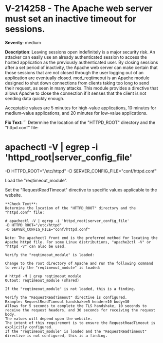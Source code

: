 # V-214258 - The Apache web server must set an inactive timeout for sessions.

**Severity**: medium

**Description**:
Leaving sessions open indefinitely is a major security risk. An attacker can easily use an already authenticated session to access the hosted application as the previously authenticated user. By closing sessions after a set period of inactivity, the Apache web server can make certain that those sessions that are not closed through the user logging out of an application are eventually closed. mod_reqtimeout is an Apache module designed to shut down connections from clients taking too long to send their request, as seen in many attacks. This module provides a directive that allows Apache to close the connection if it senses that the client is not sending data quickly enough.

Acceptable values are 5 minutes for high-value applications, 10 minutes for medium-value applications, and 20 minutes for low-value applications.

**Fix Text**:```
Determine the location of the "HTTPD_ROOT" directory and the "httpd.conf" file:

# apachectl -V | egrep -i 'httpd_root|server_config_file'
-D HTTPD_ROOT="/etc/httpd"
-D SERVER_CONFIG_FILE="conf/httpd.conf"

Load the "reqtimeout_module".

Set the "RequestReadTimeout" directive to specific values applicable to the website.
```
**Check Text**:
Determine the location of the "HTTPD_ROOT" directory and the "httpd.conf" file:

# apachectl -V | egrep -i 'httpd_root|server_config_file'
-D HTTPD_ROOT="/etc/httpd"
-D SERVER_CONFIG_FILE="conf/httpd.conf"

Note: The apachectl front end is the preferred method for locating the Apache httpd file. For some Linux distributions, "apache2ctl -V" or  "httpd -V" can also be used. 

Verify the "reqtimeout_module" is loaded:

Change to the root directory of Apache and run the following command to verify the "reqtimeout_module" is loaded:

# httpd -M | grep reqtimeout_module
Outout: reqtimeout_module (shared)

If the "reqtimeout_module" is not loaded, this is a finding.

Verify the "RequestReadTimeout" directive is configured. 
Example: RequestReadTimeout handshake=5 header=10 body=30
Allows for 5 seconds to complete the TLS handshake, 10 seconds to receive the request headers, and 30 seconds for receiving the request body.
The values will depend upon the website. 
The intent of this requirement is to ensure the RequestReadTimeout is explicitly configured.
If the "reqtimeout_module" is loaded and the "RequestReadTimeout" directive is not configured, this is a finding.
